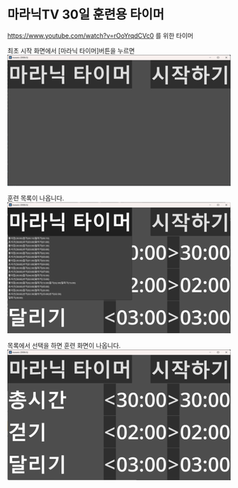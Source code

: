 # 마라닉TV 30일 훈련용 타이머 

https://www.youtube.com/watch?v=rOoYrqdCVc0 를 위한 타이머 

최초 시작 화면에서 [마라닉 타이머]버튼을 누르면 
![최초시작화면](screen3.png)

훈련 목록이 나옵니다. 
![훈련목록에서 선택](screen2.png)

목록에서 선택을 하면 훈련 화면이 나옵니다. 
![훈련화면](screen1.png)

